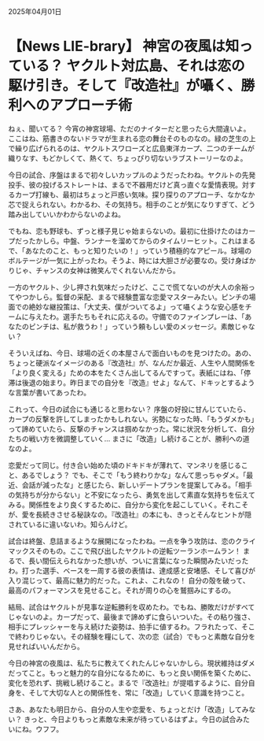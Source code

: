 2025年04月01日

# 【News LIE-brary】 神宮の夜風は知っている？ ヤクルト対広島、それは恋の駆け引き。そして『改造社』が囁く、勝利へのアプローチ術

ねぇ、聞いてる？ 今宵の神宮球場、ただのナイターだと思ったら大間違いよ。ここはね、筋書きのないドラマが生まれる恋の舞台そのものなの。緑の芝生の上で繰り広げられるのは、ヤクルトスワローズと広島東洋カープ、二つのチームが織りなす、もどかしくて、熱くて、ちょっぴり切ないラブストーリーなのよ。

今日の試合、序盤はまるで初々しいカップルのようだったわね。ヤクルトの先発投手、彼の投げるストレートは、まるで不器用だけど真っ直ぐな愛情表現。対するカープ打線も、最初はちょっと戸惑い気味。探り探りのアプローチ、なかなか芯で捉えられない。わかるわ、その気持ち。相手のことが気になりすぎて、どう踏み出していいかわからないのよね。

でもね、恋も野球も、ずっと様子見じゃ始まらないの。最初に仕掛けたのはカープだったかしら。中盤、ランナーを溜めてからのタイムリーヒット。これはまるで、「あなたのこと、もっと知りたいの！」っていう積極的なアピール。球場のボルテージが一気に上がったわ。そうよ、時には大胆さが必要なの。受け身ばかりじゃ、チャンスの女神は微笑んでくれないんだから。

一方のヤクルト、少し押され気味だったけど、ここで慌てないのが大人の余裕ってやつかしら。監督の采配、まるで経験豊富な恋愛マスターみたい。ピンチの場面での絶妙な継投策は、「大丈夫、僕がついてるよ」って囁くような安心感をチームに与えたわ。選手たちもそれに応えるの。守備でのファインプレーは、「あなたのピンチは、私が救うわ！」っていう頼もしい愛のメッセージ。素敵じゃない？

そういえばね、今日、球場の近くの本屋さんで面白いものを見つけたの。あの、ちょっと硬派なイメージのある『改造社』が、なんだか最近、人生や人間関係を「より良く変える」ための本をたくさん出してるんですって。表紙にはね、「停滞は後退の始まり。昨日までの自分を『改造』せよ」なんて、ドキッとするような言葉が書いてあったわ。

これって、今日の試合にも通じると思わない？ 序盤の好投に甘んじていたら、カープの反撃を許してしまったかもしれない。劣勢になった時、「もうダメかも」って諦めていたら、反撃のチャンスは掴めなかった。常に状況を分析して、自分たちの戦い方を微調整していく… まさに「改造」し続けることが、勝利への道なのよ。

恋愛だって同じ。付き合い始めた頃のドキドキが薄れて、マンネリを感じること、あるでしょう？ でも、そこで「もう終わりかな」なんて思っちゃダメ。「最近、会話が減ったな」と感じたら、新しいデートプランを提案してみる。「相手の気持ちが分からない」と不安になったら、勇気を出して素直な気持ちを伝えてみる。関係性をより良くするために、自分から変化を起こしていく。それこそが、愛を長続きさせる秘訣なの。『改造社』の本にも、きっとそんなヒントが隠されているに違いないわ。知らんけど。

試合は終盤、息詰まるような展開になったわね。一点を争う攻防は、恋のクライマックスそのもの。ここで飛び出したヤクルトの逆転ツーランホームラン！ まるで、長い間伝えられなかった想いが、ついに言葉になった瞬間みたいだったわ。打った選手、ベースを一周する彼の表情は、達成感と安堵感、そして喜びが入り混じって、最高に魅力的だった。これよ、これなの！ 自分の殻を破って、最高のパフォーマンスを見せること。それが周りの心を鷲掴みにするの。

結局、試合はヤクルトが見事な逆転勝利を収めたわ。でもね、勝敗だけがすべてじゃないのよ。カープだって、最後まで諦めずに食らいついた。その粘り強さ、相手にプレッシャーを与え続けた姿勢は、拍手に値するわ。フラれたって、そこで終わりじゃない。その経験を糧にして、次の恋（試合）でもっと素敵な自分を見せればいいんだから。

今日の神宮の夜風は、私たちに教えてくれたんじゃないかしら。現状維持はダメだってこと。もっと魅力的な自分になるために、もっと良い関係を築くために、変化を恐れず、挑戦し続けること。まるで『改造社』が提唱するように、自分自身を、そして大切な人との関係性を、常に「改造」していく意識を持つこと。

さあ、あなたも明日から、自分の人生や恋愛を、ちょっとだけ「改造」してみない？ きっと、今日よりもっと素敵な未来が待っているはずよ。今日の試合みたいにね。ウフフ。